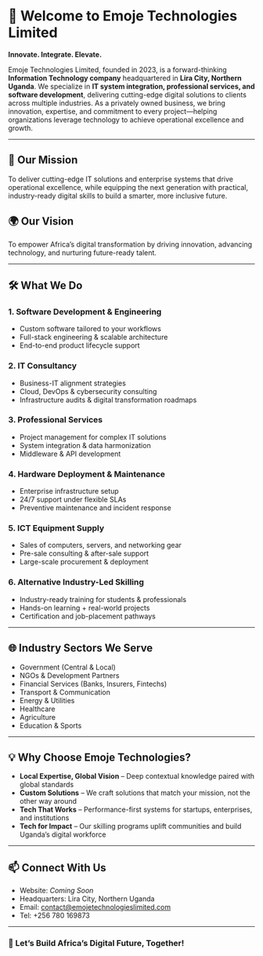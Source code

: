 # 👋 Welcome to Emoje Technologies Limited

**Innovate. Integrate. Elevate.**

Emoje Technologies Limited, founded in 2023, is a forward-thinking **Information Technology company** headquartered in **Lira City, Northern Uganda**. We specialize in **IT system integration, professional services, and software development**, delivering cutting-edge digital solutions to clients across multiple industries. As a privately owned business, we bring innovation, expertise, and commitment to every project—helping organizations leverage technology to achieve operational excellence and growth.

---

## 🚀 Our Mission
To deliver cutting-edge IT solutions and enterprise systems that drive operational excellence, while equipping the next generation with practical, industry-ready digital skills to build a smarter, more inclusive future.

## 🌍 Our Vision
To empower Africa’s digital transformation by driving innovation, advancing technology, and nurturing future-ready talent.

---

## 🛠️ What We Do

### 1. Software Development & Engineering
- Custom software tailored to your workflows
- Full-stack engineering & scalable architecture
- End-to-end product lifecycle support

### 2. IT Consultancy
- Business-IT alignment strategies
- Cloud, DevOps & cybersecurity consulting
- Infrastructure audits & digital transformation roadmaps

### 3. Professional Services
- Project management for complex IT solutions
- System integration & data harmonization
- Middleware & API development

### 4. Hardware Deployment & Maintenance
- Enterprise infrastructure setup
- 24/7 support under flexible SLAs
- Preventive maintenance and incident response

### 5. ICT Equipment Supply
- Sales of computers, servers, and networking gear
- Pre-sale consulting & after-sale support
- Large-scale procurement & deployment

### 6. Alternative Industry-Led Skilling
- Industry-ready training for students & professionals
- Hands-on learning + real-world projects
- Certification and job-placement pathways

---

## 🌐 Industry Sectors We Serve
- Government (Central & Local)
- NGOs & Development Partners
- Financial Services (Banks, Insurers, Fintechs)
- Transport & Communication
- Energy & Utilities
- Healthcare
- Agriculture
- Education & Sports

---

## 💡 Why Choose Emoje Technologies?

- **Local Expertise, Global Vision** – Deep contextual knowledge paired with global standards
- **Custom Solutions** – We craft solutions that match your mission, not the other way around
- **Tech That Works** – Performance-first systems for startups, enterprises, and institutions
- **Tech for Impact** – Our skilling programs uplift communities and build Uganda’s digital workforce

---

## 📫 Connect With Us

- Website: _Coming Soon_
- Headquarters: Lira City, Northern Uganda
- Email: [contact@emojetechnologieslimited.com](mailto:contact@emojetechnologieslimited.com)
- Tel: +256 780 169873

---

### 🤝 Let’s Build Africa’s Digital Future, Together!

